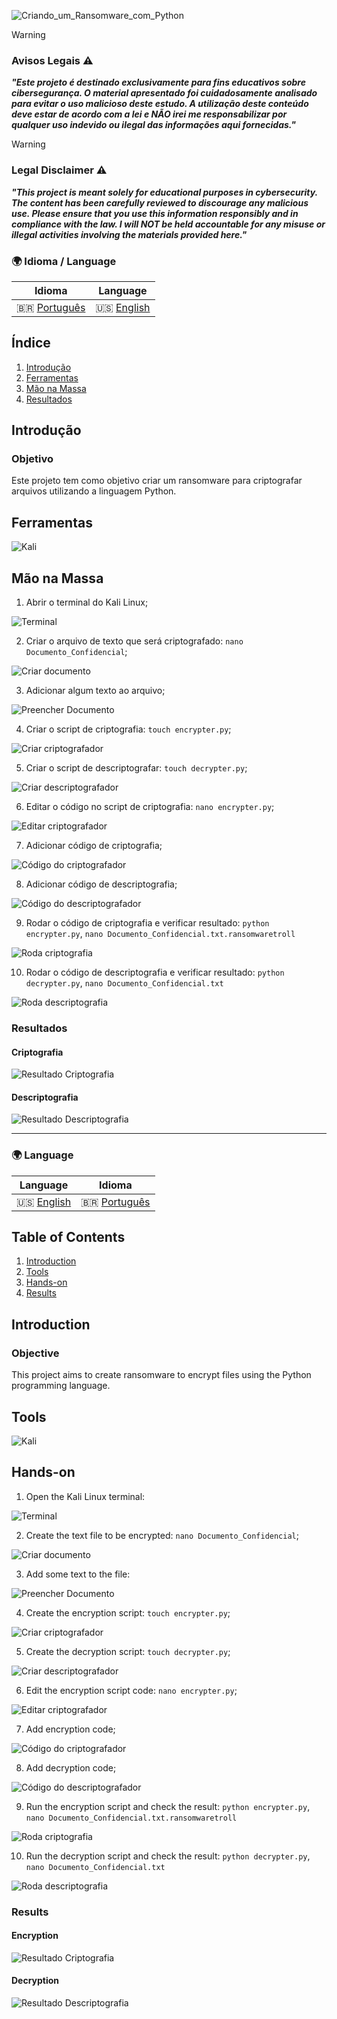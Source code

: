
![Criando_um_Ransomware_com_Python](https://github.com/user-attachments/assets/355e596e-0888-45ca-9dbe-173aff186c2f)

> [!WARNING]
> ### Avisos Legais ⚠️
> ***"Este projeto é destinado exclusivamente para fins educativos sobre cibersegurança. O material apresentado foi cuidadosamente analisado para evitar o uso malicioso deste estudo. A utilização deste conteúdo deve estar de acordo com a lei e NÃO irei me responsabilizar por qualquer uso indevido ou ilegal das informações aqui fornecidas."***

> [!WARNING]
> ### Legal Disclaimer ⚠️
> ***"This project is meant solely for educational purposes in cybersecurity. The content has been carefully reviewed to discourage any malicious use. Please ensure that you use this information responsibly and in compliance with the law. I will NOT be held accountable for any misuse or illegal activities involving the materials provided here."***

### 🌍 Idioma / Language

| Idioma      | Language  |
|-------------|-----------|
| 🇧🇷 [Português](#introdução) | 🇺🇸 [English](#introduction) |

## Índice
1. [Introdução](#introdução)
2. [Ferramentas](#ferramentas)
3. [Mão na Massa](#mão-na-massa)
4. [Resultados](#resultados)

## Introdução
### Objetivo
Este projeto tem como objetivo criar um ransomware para criptografar arquivos utilizando a linguagem Python.

## Ferramentas
![Kali](https://img.shields.io/badge/Kali-268BEE?style=for-the-badge&logo=kalilinux&logoColor=white)

## Mão na Massa
1. Abrir o terminal do Kali Linux;
   
  ![Terminal](https://github.com/user-attachments/assets/0b10df7c-122a-4a13-8af7-8838a77aefc6)

2. Criar o arquivo de texto que será criptografado: ``nano Documento_Confidencial``;

  ![Criar documento](https://github.com/user-attachments/assets/42fce813-c2de-48a7-a6b7-8f2b13dd420c)
   
3. Adicionar algum texto ao arquivo;

  ![Preencher Documento](https://github.com/user-attachments/assets/fb9f86b4-406a-4ef0-afa1-0e0e18dd2b28)
   
4. Criar o script de criptografia: ``touch encrypter.py``;

![Criar criptografador](https://github.com/user-attachments/assets/93660654-55a9-475f-94eb-60e2b11a1485)

5. Criar o script de descriptografar: ``touch decrypter.py``;

![Criar descriptografador](https://github.com/user-attachments/assets/ff9e17fa-c300-4d4e-9ba2-198a8ea06e91)

6. Editar o código no script de criptografia: ``nano encrypter.py``;

![Editar criptografador](https://github.com/user-attachments/assets/19b5c788-127d-434a-a3cf-bf3fac62edc2)

7. Adicionar código de criptografia;

![Código do criptografador](https://github.com/user-attachments/assets/cf4f18cf-9e83-4a38-9706-0f94e5c40667)

8. Adicionar código de descriptografia;

![Código do descriptografador](https://github.com/user-attachments/assets/e824742b-d46d-4579-bc2c-fa9add5a04ff)

9. Rodar o código de criptografia e verificar resultado: ``python encrypter.py``, ``nano Documento_Confidencial.txt.ransomwaretroll``

![Roda criptografia](https://github.com/user-attachments/assets/e3a98375-5f94-4227-aed3-6f23c8c8fdc9)

10. Rodar o código de descriptografia e verificar resultado: ``python decrypter.py``, ``nano Documento_Confidencial.txt``

![Roda descriptografia](https://github.com/user-attachments/assets/8afa1ed4-97b5-41f7-9485-8f950c7cfccc)

### Resultados
#### Criptografia

![Resultado Criptografia](https://github.com/user-attachments/assets/f3a75879-d2a1-4f29-949a-2691a0a40811)

#### Descriptografia

![Resultado Descriptografia](https://github.com/user-attachments/assets/1bdc2cae-f2ff-4699-9e29-def0d6aa52b9)


---

### 🌍 Language

| Language  | Idioma      |
|-----------|-------------|
| 🇺🇸 [English](#introduction) | 🇧🇷 [Português](#introdução) |

## Table of Contents
1. [Introduction](#introduction)
2. [Tools](#tools)
3. [Hands-on](#hands-on)
4. [Results](#results)

## Introduction
### Objective
This project aims to create ransomware to encrypt files using the Python programming language.

## Tools
![Kali](https://img.shields.io/badge/Kali-268BEE?style=for-the-badge&logo=kalilinux&logoColor=white)

## Hands-on
1. Open the Kali Linux terminal:
   
  ![Terminal](https://github.com/user-attachments/assets/0b10df7c-122a-4a13-8af7-8838a77aefc6)

2. Create the text file to be encrypted: ``nano Documento_Confidencial``;

  ![Criar documento](https://github.com/user-attachments/assets/42fce813-c2de-48a7-a6b7-8f2b13dd420c)
   
3. Add some text to the file:

  ![Preencher Documento](https://github.com/user-attachments/assets/fb9f86b4-406a-4ef0-afa1-0e0e18dd2b28)
   
4. Create the encryption script: ``touch encrypter.py``;

![Criar criptografador](https://github.com/user-attachments/assets/93660654-55a9-475f-94eb-60e2b11a1485)

5. Create the decryption script: ``touch decrypter.py``;

![Criar descriptografador](https://github.com/user-attachments/assets/ff9e17fa-c300-4d4e-9ba2-198a8ea06e91)

6. Edit the encryption script code: ``nano encrypter.py``;

![Editar criptografador](https://github.com/user-attachments/assets/19b5c788-127d-434a-a3cf-bf3fac62edc2)

7. Add encryption code;

![Código do criptografador](https://github.com/user-attachments/assets/cf4f18cf-9e83-4a38-9706-0f94e5c40667)

8. Add decryption code;

![Código do descriptografador](https://github.com/user-attachments/assets/e824742b-d46d-4579-bc2c-fa9add5a04ff)

9. Run the encryption script and check the result: ``python encrypter.py``, ``nano Documento_Confidencial.txt.ransomwaretroll``

![Roda criptografia](https://github.com/user-attachments/assets/e3a98375-5f94-4227-aed3-6f23c8c8fdc9)

10. Run the decryption script and check the result: ``python decrypter.py``, ``nano Documento_Confidencial.txt``

![Roda descriptografia](https://github.com/user-attachments/assets/8afa1ed4-97b5-41f7-9485-8f950c7cfccc)

### Results
#### Encryption

![Resultado Criptografia](https://github.com/user-attachments/assets/f3a75879-d2a1-4f29-949a-2691a0a40811)

#### Decryption

![Resultado Descriptografia](https://github.com/user-attachments/assets/1bdc2cae-f2ff-4699-9e29-def0d6aa52b9)


